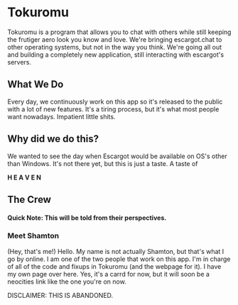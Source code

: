 # Tokuromu
Tokuromu is a program that allows you to chat with others while still keeping the frutiger aero look you know and love. We're bringing escargot.chat to other operating systems, but not in the way you think. We're going all out and building a completely new application, still interacting with escargot's servers.

## What We Do
Every day, we continuously work on this app so it's released to the public with a lot of new features. It's a tiring process, but it's what most people want nowadays. Impatient little shits.

## Why did we do this?
We wanted to see the day when Escargot would be available on OS's other than Windows. It's not there yet, but this is just a taste. A taste of

**H E A V E N**

## The Crew
#### Quick Note: This will be told from their perspectives.

### Meet Shamton
(Hey, that's me!) Hello. My name is not actually Shamton, but that's what I go by online. I am one of the two people that work on this app. I'm in charge of all of the code and fixups in Tokuromu (and the webpage for it). I have my own page over here. Yes, it's a carrd for now, but it will soon be a neocities link like the one you're on now.

DISCLAIMER: THIS IS ABANDONED.

